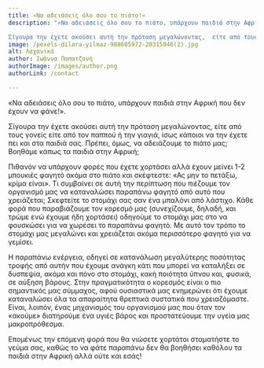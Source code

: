 ```yaml
---
title: «Να αδειάσεις όλο σου το πιάτο!»
description: "«Να αδειάσεις όλο σου το πιάτο, υπάρχουν παιδιά στην Αφρική που δεν έχουν να φάνε!».

Σίγουρα την έχετε ακούσει αυτή την πρόταση μεγαλώνοντας,  είτε από τους γονείς είτε από τον παππού ή την γιαγιά, ίσως κάποιοι να την έχετε πει και στα παιδιά σας. Πρέπει, όμως, να αδειάζουμε το πιάτο μας; Βοηθάμε κάπως τα παιδιά στην Αφρική;"
image: /pexels-dilara-yilmaz-988605972-20315946(2).jpg
alt: Λαχανικά
author: Ιωάννα Παπατζανή
authorImage: /images/author.png
authorLink: /contact

---
```


«Να αδειάσεις όλο σου το πιάτο, υπάρχουν παιδιά στην Αφρική που δεν έχουν να φάνε!».

Σίγουρα την έχετε ακούσει αυτή την πρόταση μεγαλώνοντας,  είτε από τους γονείς είτε από τον παππού ή την γιαγιά, ίσως κάποιοι να την έχετε πει και στα παιδιά σας. Πρέπει, όμως, να αδειάζουμε το πιάτο μας; Βοηθάμε κάπως τα παιδιά στην Αφρική; 

<!--more-->

Πιθανόν να υπάρχουν φορές που έχετε χορτάσει αλλά έχουν μείνει 1-2 μπουκιές φαγητό ακόμα στο πιάτο και σκέφτεστε:  «Ας μην το πετάξω, κρίμα είναι». Τι συμβαίνει σε αυτή την περίπτωση που πιέζουμε τον οργανισμό μας να καταναλώσει παραπάνω φαγητό από αυτό που χρειάζεται; 
Σκεφτείτε το στομάχι σας σαν ένα μπαλόνι από λάστιχο. Κάθε φορά που παραβιάζουμε τον κορεσμό μας (συνεχίζουμε, δηλαδή, και τρώμε ενώ έχουμε ήδη χορτάσει) οδηγούμε το στομάχι μας στο να φουσκώσει για να χωρέσει το παραπάνω φαγητό. Με αυτό τον τρόπο το στομάχι μας μεγαλώνει και χρειάζεται  ακόμα περισσότερο φαγητό για να γεμίσει. 

Η παραπάνω ενέργεια, οδηγεί σε κατανάλωση μεγαλύτερης ποσότητας τροφής από αυτήν που έχουμε ανάγκη κάτι που μπορεί να καταλήξει σε δυσπεψία, ακόμα και πόνο στο στομάχι, κακή ποιότητα ύπνου και, φυσικά, σε αύξηση βάρους. Στην πραγματικότητα ο κορεσμός είναι ο πιο σημαντικός μας σύμμαχος, αφού ουσιαστικά μας ενημερώνει ότι έχουμε καταναλώσει όλα τα απαραίτητα θρεπτικά συστατικά που χρειαζόμαστε. Είναι, λοιπόν, ένας μηχανισμός του οργανισμού μας  που όταν τον «ακούμε» διατηρούμε ένα υγιές βάρος και προστατεύουμε την υγεία μας μακροπρόθεσμα.

Επομένως την επόμενη φορά που θα νιώσετε χορτάτοι σταματήστε το γεύμα σας, καθώς το να φάτε παραπάνω δεν θα βοηθήσει καθόλου τα παιδιά στην Αφρική αλλά ούτε και εσάς!
